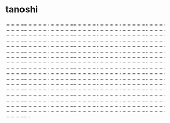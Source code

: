 # tanoshi
...............................................................................................................................................................................................................................................................................................................................................................................................................................................................................................................................................................................................................................................................................................................................................................................................................................................................................................................................................................................................................................................................................................................................................................................................................................................................................................................................................................................................................................................................................................................................................................................................................................................................................................................................................................................................................................................................................................................................................................................................................................................................................................................................................................................................................